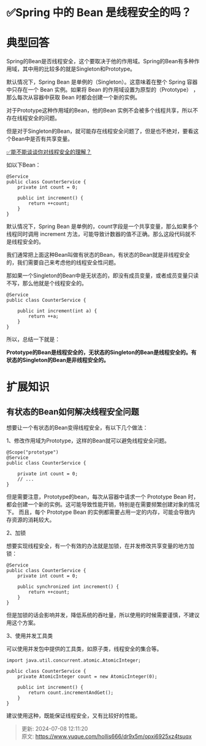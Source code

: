 # ✅Spring 中的 Bean 是线程安全的吗？

# 典型回答


Spring的Bean是否线程安全，这个要取决于他的作用域。Spring的Bean有多种作用域，其中用的比较多的就是Singleton和Prototype。



默认情况下，Spring Bean 是单例的（Singleton）。这意味着在整个 Spring 容器中只存在一个 Bean 实例。如果将 Bean 的作用域设置为原型的（Prototype） ，那么每次从容器中获取 Bean 时都会创建一个新的实例。



对于Prototype这种作用域的Bean，他的Bean 实例不会被多个线程共享，所以不存在线程安全的问题。



但是对于Singleton的Bean，就可能存在线程安全问题了，但是也不绝对，要看这个Bean中是否有共享变量。



[✅能不能谈谈你对线程安全的理解？](https://www.yuque.com/hollis666/dr9x5m/bnddbd#Dg2zO)



如以下Bean：



```plain
@Service
public class CounterService {
    private int count = 0;

    public int increment() {
        return ++count;
    }
}
```



默认情况下，Spring Bean 是单例的，count字段是一个共享变量，那么如果多个线程同时调用 increment 方法，可能导致计数器的值不正确。那么这段代码就不是线程安全的。



我们通常把上面这种Bean叫做有状态的Bean，有状态的Bean就是非线程安全的，我们需要自己来考虑他的线程安全性问题。



那如果一个Singleton的Bean中是无状态的，即没有成员变量，或者成员变量只读不写，那么他就是个线程安全的。



```plain
@Service
public class CounterService {
    
    public int increment(int a) {
        return ++a;
    }
}

```



所以，总结一下就是：



**Prototype的Bean是线程安全的，无状态的Singleton的Bean是线程安全的。有状态的Singleton的Bean是非线程安全的。**



# 扩展知识


## 有状态的Bean如何解决线程安全问题


想要让一个有状态的Bean变得线程安全，有以下几个做法：



1、修改作用域为Prototype，这样的Bean就可以避免线程安全问题。



```plain
@Scope("prototype")
@Service
public class CounterService {

  	private int count = 0;
    // ...
}
```



但是需要注意，Prototype的bean，每次从容器中请求一个 Prototype Bean 时，都会创建一个新的实例。这可能导致性能开销，特别是在需要频繁创建对象的情况下。 而且，每个 Prototype Bean 的实例都需要占用一定的内存，可能会导致内存资源的消耗较大。



2、加锁



想要实现线程安全，有一个有效的办法就是加锁，在并发修改共享变量的地方加锁：



```plain
@Service
public class CounterService {
    private int count = 0;

    public synchronized int increment() {
        return ++count;
    }
}
```



但是加锁的话会影响并发，降低系统的吞吐量，所以使用的时候需要谨慎，不建议用这个方案。



3、使用并发工具类



可以使用并发包中提供的工具类，如原子类，线程安全的集合等。



```plain
import java.util.concurrent.atomic.AtomicInteger;

public class CounterService {
    private AtomicInteger count = new AtomicInteger(0);

    public int increment() {
        return count.incrementAndGet();
    }
}

```



建议使用这种，既能保证线程安全，又有比较好的性能。



> 更新: 2024-07-08 12:11:20  
> 原文: <https://www.yuque.com/hollis666/dr9x5m/opxi6925xz4tsuqx>